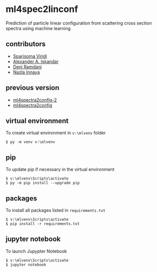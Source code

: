 # ml4spec2linconf
Prediction of particle linear configuration from scattering cross section spectra using machine learning

## contributors
+ [Sparisoma Viridi](https://github.com/dudung)
+ [Alexander A. Iskandar](https://github.com/aaiskandar)
+ [Deni Ramdani](https://github.com/dn-rmdn)
+ [Nazla Innaya](https://github.com/NazlaInnaya95)


## previous version
+ [ml4spectra2config-2](https://github.com/dudung/ml4spectra2config-2)
+ [ml4spectra2config](https://github.com/dudung/ml4spectra2config)


## virtual environment
To create virtual environment in `v:\mlvenv` folder

```
$ py -m venv v:\mlvenv
```

## pip
To update pip if necessary in the virtual environment

```
$ v:\mlvenv\Scripts\activate
$ py -m pip install --upgrade pip
```

## packages
To install all packages listed in `requirements.txt`

```
$ v:\mlvenv\Scripts\activate
$ pip install -r requirements.txt
```

## jupyter notebook
To launch Jupypter Notebook

```
$ v:\mlvenv\Scripts\activate
$ jupyter notebook
```
